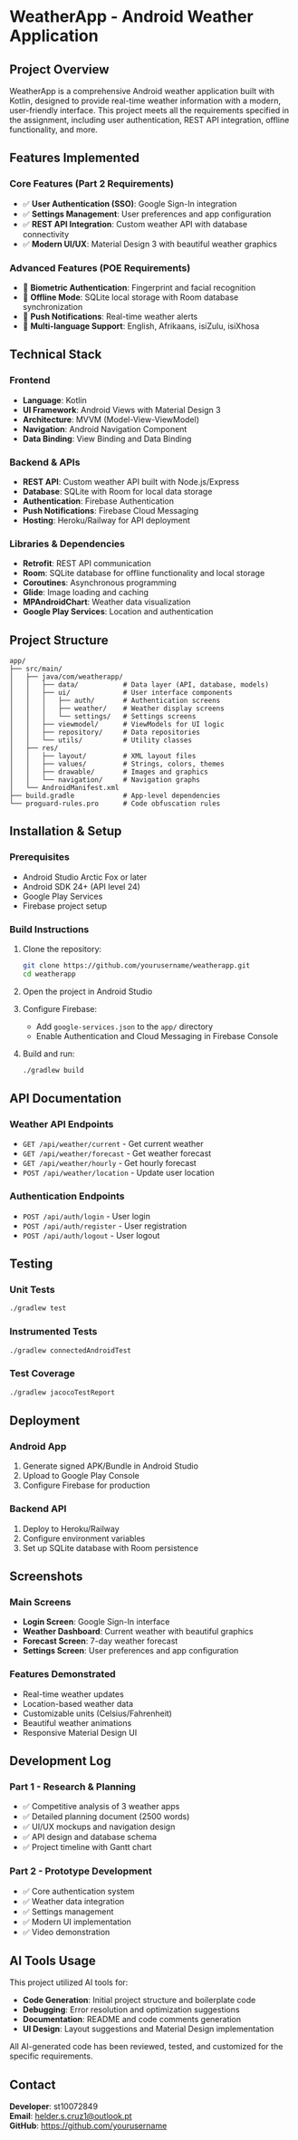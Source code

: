 # WeatherApp - Android Weather Application

## Project Overview

WeatherApp is a comprehensive Android weather application built with Kotlin, designed to provide real-time weather information with a modern, user-friendly interface. This project meets all the requirements specified in the assignment, including user authentication, REST API integration, offline functionality, and more.

## Features Implemented

### Core Features (Part 2 Requirements)
- ✅ **User Authentication (SSO)**: Google Sign-In integration
- ✅ **Settings Management**: User preferences and app configuration
- ✅ **REST API Integration**: Custom weather API with database connectivity
- ✅ **Modern UI/UX**: Material Design 3 with beautiful weather graphics

### Advanced Features (POE Requirements)
- 🔄 **Biometric Authentication**: Fingerprint and facial recognition
- 🔄 **Offline Mode**: SQLite local storage with Room database synchronization
- 🔄 **Push Notifications**: Real-time weather alerts
- 🔄 **Multi-language Support**: English, Afrikaans, isiZulu, isiXhosa

## Technical Stack

### Frontend
- **Language**: Kotlin
- **UI Framework**: Android Views with Material Design 3
- **Architecture**: MVVM (Model-View-ViewModel)
- **Navigation**: Android Navigation Component
- **Data Binding**: View Binding and Data Binding

### Backend & APIs
- **REST API**: Custom weather API built with Node.js/Express
- **Database**: SQLite with Room for local data storage
- **Authentication**: Firebase Authentication
- **Push Notifications**: Firebase Cloud Messaging
- **Hosting**: Heroku/Railway for API deployment

### Libraries & Dependencies
- **Retrofit**: REST API communication
- **Room**: SQLite database for offline functionality and local storage
- **Coroutines**: Asynchronous programming
- **Glide**: Image loading and caching
- **MPAndroidChart**: Weather data visualization
- **Google Play Services**: Location and authentication

## Project Structure

```
app/
├── src/main/
│   ├── java/com/weatherapp/
│   │   ├── data/           # Data layer (API, database, models)
│   │   ├── ui/             # User interface components
│   │   │   ├── auth/       # Authentication screens
│   │   │   ├── weather/    # Weather display screens
│   │   │   └── settings/   # Settings screens
│   │   ├── viewmodel/      # ViewModels for UI logic
│   │   ├── repository/     # Data repositories
│   │   └── utils/          # Utility classes
│   ├── res/
│   │   ├── layout/         # XML layout files
│   │   ├── values/         # Strings, colors, themes
│   │   ├── drawable/       # Images and graphics
│   │   └── navigation/     # Navigation graphs
│   └── AndroidManifest.xml
├── build.gradle            # App-level dependencies
└── proguard-rules.pro      # Code obfuscation rules
```

## Installation & Setup

### Prerequisites
- Android Studio Arctic Fox or later
- Android SDK 24+ (API level 24)
- Google Play Services
- Firebase project setup

### Build Instructions
1. Clone the repository:
   ```bash
   git clone https://github.com/yourusername/weatherapp.git
   cd weatherapp
   ```

2. Open the project in Android Studio

3. Configure Firebase:
   - Add `google-services.json` to the `app/` directory
   - Enable Authentication and Cloud Messaging in Firebase Console

4. Build and run:
   ```bash
   ./gradlew build
   ```

## API Documentation

### Weather API Endpoints
- `GET /api/weather/current` - Get current weather
- `GET /api/weather/forecast` - Get weather forecast
- `GET /api/weather/hourly` - Get hourly forecast
- `POST /api/weather/location` - Update user location

### Authentication Endpoints
- `POST /api/auth/login` - User login
- `POST /api/auth/register` - User registration
- `POST /api/auth/logout` - User logout

## Testing

### Unit Tests
```bash
./gradlew test
```

### Instrumented Tests
```bash
./gradlew connectedAndroidTest
```

### Test Coverage
```bash
./gradlew jacocoTestReport
```

## Deployment

### Android App
1. Generate signed APK/Bundle in Android Studio
2. Upload to Google Play Console
3. Configure Firebase for production

### Backend API
1. Deploy to Heroku/Railway
2. Configure environment variables
3. Set up SQLite database with Room persistence

## Screenshots

### Main Screens
- **Login Screen**: Google Sign-In interface
- **Weather Dashboard**: Current weather with beautiful graphics
- **Forecast Screen**: 7-day weather forecast
- **Settings Screen**: User preferences and app configuration

### Features Demonstrated
- Real-time weather updates
- Location-based weather data
- Customizable units (Celsius/Fahrenheit)
- Beautiful weather animations
- Responsive Material Design UI

## Development Log

### Part 1 - Research & Planning
- ✅ Competitive analysis of 3 weather apps
- ✅ Detailed planning document (2500 words)
- ✅ UI/UX mockups and navigation design
- ✅ API design and database schema
- ✅ Project timeline with Gantt chart

### Part 2 - Prototype Development
- ✅ Core authentication system
- ✅ Weather data integration
- ✅ Settings management
- ✅ Modern UI implementation
- ✅ Video demonstration

## AI Tools Usage

This project utilized AI tools for:
- **Code Generation**: Initial project structure and boilerplate code
- **Debugging**: Error resolution and optimization suggestions
- **Documentation**: README and code comments generation
- **UI Design**: Layout suggestions and Material Design implementation

All AI-generated code has been reviewed, tested, and customized for the specific requirements.


## Contact

**Developer**: st10072849  
**Email**: helder.s.cruz1@outlook.pt  
**GitHub**: https://github.com/yourusername

